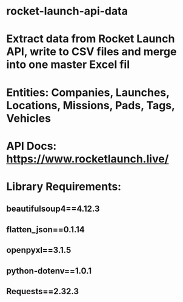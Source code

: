 # rocket-launch-api-data
# Extract data from Rocket Launch API, write to CSV files and merge into one master Excel fil
# Entities: Companies, Launches, Locations, Missions, Pads, Tags, Vehicles
# API Docs: https://www.rocketlaunch.live/

# Library Requirements:
## beautifulsoup4==4.12.3
## flatten_json==0.1.14
## openpyxl==3.1.5
## python-dotenv==1.0.1
## Requests==2.32.3
